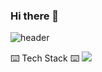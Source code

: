 ### Hi there 👋

<!--
**hapvpy/hapvpy** is a ✨ _special_ ✨ repository because its `README.md` (this file) appears on your GitHub profile.

Here are some ideas to get you started:

- 🔭 I’m currently working on ...
- 🌱 I’m currently learning ...
- 👯 I’m looking to collaborate on ...
- 🤔 I’m looking for help with ...
- 💬 Ask me about ...
- 📫 How to reach me: ...
- 😄 Pronouns: ...
- ⚡ Fun fact: ...
-->
<!-- 
text=hapvpy: hapvpy 글자 출력
type=cylinder : 그림 모양
color=timeGradient : 시간에 따라 그라데이션 색이 바뀜
animation=fadeIn : 페이드인 1.2초 (반짝이는 twinkling)
참고사이트 : https://github.com/kyechan99/capsule-render#cylinder
-->
![header](https://capsule-render.vercel.app/api?text=hapvpy&type=cylinder&color=timeGradient&animation=fadeIn)


⌨️ Tech Stack ⌨️
<img src="https://img.shields.io/badge/python-#3776AB?style=flat&logo=python&logoColor=white"/>
